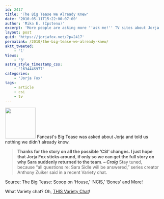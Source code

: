 ```yaml
---
id: 2417
title: 'The Big Tease We Already Knew'
date: '2010-05-11T15:22:00-07:00'
author: 'Mika E. (Ipstenu)'
excerpt: 'More people are asking more ''ask me!'' TV sites about Jorja coming back next season. I see that as a good thing!'
layout: post
guid: 'https://jorjafox.net/?p=2417'
permalink: /2010/the-big-tease-we-already-knew/
aktt_tweeted:
    - '1'
Views:
    - '3'
astra_style_timestamp_css:
    - '1634446977'
categories:
    - 'Jorja Fox'
tags:
    - article
    - csi
    - tv
---
```


<img src="//static.jorjafox.net/wordpress/2010/05/s11-evidence-100x100.jpg" alt="" title="s11-evidence" width="100" height="100" class="alignleft size-thumbnail wp-image-2419" /> Fancast's Big Tease was asked about Jorja and told us nothing we didn't already know.

<blockquote><strong>Thanks for the story on all the possible ‘CSI‘ changes. I just hope that Jorja Fox sticks around, if only so we can get the full story on why Sara suddenly returned to the team. – <em>Craig</em></strong>
Stay tuned, because “all questions re: Sara Sidle will be answered,” series creator Anthony Zuiker said in a recent Variety chat.</blockquote>

Source: The Big Tease: Scoop on ‘House,’ ‘NCIS,’ ‘Bones’ and More!

What Variety chat?  Oh, <a href="https://jorjafox.net/wiki/Variety_(29_April_2010)">THIS Variety Chat</a>!